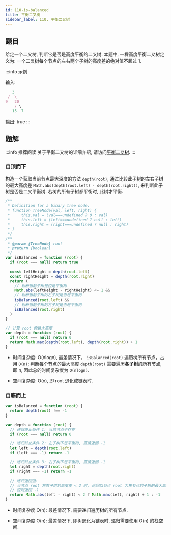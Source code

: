 ```yaml
---
id: 110-is-balanced
title: 平衡二叉树
sidebar_label: 110. 平衡二叉树
---
```


## 题目

给定一个二叉树, 判断它是否是高度平衡的二叉树. 本题中, 一棵高度平衡二叉树定义为: 一个二叉树每个节点的左右两个子树的高度差的绝对值不超过 1.

:::info 示例

输入:

```ts
   3
 /  \
9   20
    / \
   15  7
```

输出: true
:::

## 题解

:::info 推荐阅读
关于平衡二叉树的详细介绍, 请访问[平衡二叉树](/data-structure/tree/avl).
:::

### 自顶而下

构造一个获取当前节点最大深度的方法 `depth(root)`, 通过比较此子树的左右子树的最大高度差 `Math.abs(depth(root.left) - depth(root.right))`, 来判断此子树是否是二叉平衡树. 若树的所有子树都平衡时, 此树才平衡.

```ts
/**
 * Definition for a binary tree node.
 * function TreeNode(val, left, right) {
 *     this.val = (val===undefined ? 0 : val)
 *     this.left = (left===undefined ? null : left)
 *     this.right = (right===undefined ? null : right)
 * }
 */
/**
 * @param {TreeNode} root
 * @return {boolean}
 */
var isBalanced = function (root) {
  if (root === null) return true

  const leftHeight = depth(root.left)
  const rightHeight = depth(root.right)
  return (
    // 判断当前子树是否是平衡树
    Math.abs(leftHeight - rightHeight) <= 1 &&
    // 判断当前子树的左子树是否是平衡树
    isBalanced(root.left) &&
    // 判断当前子树的右子树是否是平衡树
    isBalanced(root.right)
  )
}

// 计算 root 的最大高度
var depth = function (root) {
  if (root === null) return 0
  return Math.max(depth(root.left), depth(root.right)) + 1
}
```

- 时间复杂度: O(nlogn), 最差情况下， `isBalanced(root)` 遍历树所有节点，占用 `O(n)`; 判断每个节点的最大高度 `depth(root)` 需要遍历**各子树**的所有节点, 即 n, 因此总的时间复杂度为 `O(nlogn)`.

- 空间复杂度: O(n), 即 root 退化成链表时.

### 自底而上

```ts
var isBalanced = function (root) {
  return depth(root) !== -1
}

var depth = function (root) {
  // 递归终止条件 1: 当前节点不存在
  if (root === null) return 0

  // 递归终止条件 2: 左子树不是平衡树, 直接返回 -1
  let left = depth(root.left)
  if (left === -1) return -1

  // 递归终止条件 3: 右子树不是平衡树, 直接返回 -1
  let right = depth(root.right)
  if (right === -1) return -1

  // 递归返回值:
  // 当节点 root 左右子树的高度差 < 2 时, 返回以节点 root 为根节点的子树的最大高度, 即 Math.max(left, right) + 1
  // 否则返回 -1
  return Math.abs(left - right) < 2 ? Math.max(left, right) + 1 : -1
}
```

- 时间复杂度 O(n): 最差情况下, 需要递归遍历树的所有节点.

- 空间复杂度 O(n): 最差情况下, 即树退化为链表时, 递归需要使用 O(n) 的栈空间.
